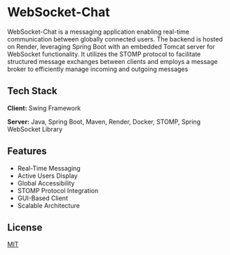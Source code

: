 
# WebSocket-Chat

WebSocket-Chat is a messaging application enabling real-time communication between globally connected users. The backend is hosted on Render, leveraging Spring Boot with an embedded Tomcat server for WebSocket functionality. It utilizes the STOMP protocol to facilitate structured message exchanges between clients and employs a message broker to efficiently manage incoming and outgoing messages 


## Tech Stack

**Client:** Swing Framework

**Server:** Java, Spring Boot, Maven, Render, Docker, STOMP, Spring WebSocket Library


## Features

- Real-Time Messaging
- Active Users Display
- Global Accessibility
- STOMP Protocol Integration
- GUI-Based Client
- Scalable Architecture


## License

[MIT](https://choosealicense.com/licenses/mit/)

